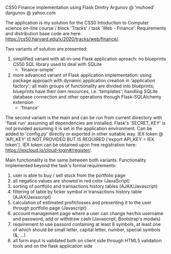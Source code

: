 CS50 Finance implementation using Flask
Dmitry Argunov @ 'muhoed'
dargunov @ yahoo.com

The application is my solution for the CSS0 Intoduction to Computer science on-line course / block 'Tracks' / task 'Web - Finance'. 
Requirements and distribution base code are here: https://cs50.harvard.edu/x/2020/tracks/web/finance/.

Two variants of solution are presented:
1)  simplified variant with all-in-one Flask application aproach:
    no blueprints
    CS50 SQL library used to deal with SQLite
    - 'finance-simple'
2)  more advanced variant of Flask application implementation:
    using package approach with dynamic application creation in 'application factory'; 
    all main groups of functionality are divided into blueprints;
    blueprints have their own resources, i.e. 'templates';
    handling SQLite database connection and other operations through Flask-SQLAlchemy extension
    - 'finance'

The second variant is the main and can be run from current diirectory with 'flask run' assuming all dependencies are installed.
Flask's 'SECRET_KEY' is not provided assuming it is set in the application environment. Can be added to 'config.py' directly or exported in other suitable way.
IEX token @ 'API_KEY' IS NOT PROVIDED BUT IS REQUIRED ('export API_KEY = IEX token'). IEX token can be obtained upon free registration here: https://iexcloud.io/cloud-login#/register/.

Main functionality is the same between both variants. Functionality implemented beyond the task's formal requirements:
1) user is able to buy / sell stock from the portfolio page
2) all negatice values are showed in red color (JavaScript)
3) sorting of portfolio and transactions history tables (AJAX/Javascript)
4) filtering of table by ticker symbol in transactions history table (AJAX/Javascript)
5) calculation of estimated profit/losses and presenting it to the user through portfolio page (Javascript)
6) account management page where a user can change her/his username and password, add or withdraw cash (Javascript, Bootstrap's modals)
7) requirement to use passord containing at least 8 symbols, at least one of which should be small letter, capital letter, number,
    special symbols (&, ...)
8) all form input is validated both on client side through HTML5 validation tools and on the flask application side

